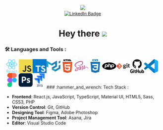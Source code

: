 <div id="header" align="center">
   <img src="https://media.giphy.com/media/M9gbBd9nbDrOTu1Mqx/giphy.gif" width="100"/>
   <div id="badges">
      <a href="https://www.linkedin.com/in/jordankeen/">
         <img src="https://img.shields.io/badge/LinkedIn-blue?style=for-the-badge&logo=linkedin&logoColor=white" alt="LinkedIn Badge"/>
      </a>
   </div>
   <h1>
      Hey there
      <img src="https://media.giphy.com/media/hvRJCLFzcasrR4ia7z/giphy.gif" width="30px"/>
   </h1>
</div>

### :hammer_and_wrench: Languages and Tools :

<p align="center">
   <img src="https://github.com/devicons/devicon/blob/master/icons/react/react-original-wordmark.svg" title="React.js" alt="React" width="45" height="45" align="left">
   <img align="left"  width="45" height="45" alt="JavaScript" title="JavaScript" src="https://github.com/devicons/devicon/blob/master/icons/javascript/javascript-original.svg">
   <img align="left"  width="45" height="45" alt="TypeScript" src="https://raw.githubusercontent.com/github/explore/80688e429a7d4ef2fca1e82350fe8e3517d3494d/topics/typescript/typescript.png">
   <img src="https://github.com/devicons/devicon/blob/master/icons/materialui/materialui-original.svg" title="Material UI" alt="Material UI" align="left"  width="45" height="45">
   <img align="left"  width="45" height="45" alt="HTML5" src="https://github.com/devicons/devicon/blob/master/icons/html5/html5-original-wordmark.svg">
   <img align="left"  width="45" height="45" alt="Sass" title="Sass" src="https://github.com/devicons/devicon/blob/master/icons/sass/sass-original.svg">
   <img src="https://github.com/devicons/devicon/blob/master/icons/css3/css3-plain-wordmark.svg" title="CSS3" align="left"  width="45" height="45">
   <img src="https://github.com/devicons/devicon/blob/master/icons/php/php-plain.svg" title="PHP" align="left"  width="45" height="45">
</p>

<p align="center">
   <img align="left"  width="45" height="45" title="Git" src="https://github.com/devicons/devicon/blob/master/icons/git/git-original-wordmark.svg">
   <img align="left"  width="45" height="45" title="GitHub" src="https://github.com/devicons/devicon/blob/master/icons/github/github-original-wordmark.svg">
   <img align="left" width="45" height="45" title="Visual Studio Code" src="https://raw.githubusercontent.com/github/explore/80688e429a7d4ef2fca1e82350fe8e3517d3494d/topics/visual-studio-code/visual-studio-code.png">
</p>
<p align="center" style="margin-top:5px">
   <img align="left"  width="45" height="45" title="Figma" src="https://github.com/devicons/devicon/blob/master/icons/figma/figma-original.svg">
   <img align="left"  width="45" height="45" title="Photoshop" src="https://github.com/devicons/devicon/blob/master/icons/photoshop/photoshop-plain.svg">
   <img align="left"  width="45" height="45" title="Jira" src="https://github.com/devicons/devicon/blob/master/icons/jira/jira-original-wordmark.svg">
</p>
<br />
<br />

<p>
<br />
   <br />
### :hammer_and_wrench: Tech Stack :

- **Frontend**: React.js, JavaScript, TypeScript, Material UI, HTML5, Sass, CSS3, PHP
- **Version Control**: Git, GitHub
- **Designing Tool**: Figma, Adobe Photoshop
- **Project Management Tool**: Asana, Jira
- **Editor**: Visual Studio Code

<!-- ## :fire: My Stats :

<p align="center">
   <img  width="40%" alt="Github Stats" src="https://github-readme-stats.vercel.app/api?username=jordankeen&theme=horizon&show_icons=true" >&nbsp;&nbsp;
   <img  width="40%" alt="Github streak" src="https://github-readme-streak-stats.herokuapp.com/?user=jordan-keen&theme=python-dark&date_format=M%20j%5B%2C%20Y%5D&mode=weekly">
   <br/>
   <img  width="35%" src="https://github-readme-stats.vercel.app/api/top-langs/?username=jordankeen&layout=compact&theme=vision-friendly-dark)](https://github.com/anuraghazra/github-readme-stats">
</p> -->

<br />

<!-- <h2>🕵🏼 Find me over 🔭</h2>

<p align="left">
  <a href="https://www.linkedin.com/in/jordankeen/">
    <img align="left" alt="" width="140px" src="" />
  </a> <emsp>
  <a href="#link">
    <img align="left" alt="" width="150px" src="" />
  </a>
</p> -->

<!--
Here are some ideas to get you started:
- 🔭 I’m currently working on ...
- 🌱 I’m currently learning ...
- 👯 I’m looking to collaborate on ...
- 🤔 I’m looking for help with ...
- 💬 Ask me about ...
- 📫 How to reach me: ...
- 😄 Pronouns: ...
- ⚡ Fun fact: ...
-->
